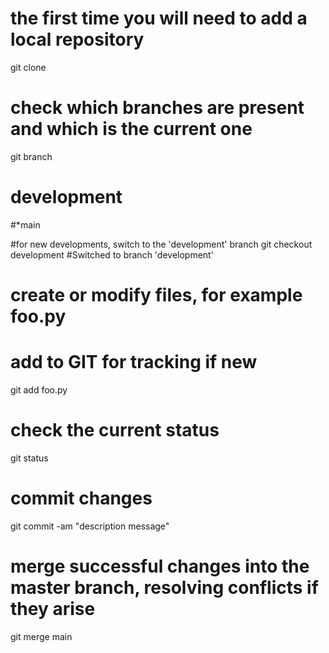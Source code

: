 # the first time you will need to add a local repository
git clone <url>

# check which branches are present and which is the current one
git branch
# development
#*main

#for new developments, switch to the 'development' branch
git checkout development
#Switched to branch 'development'

# create or modify files, for example foo.py
# add to GIT for tracking if new
git add foo.py

# check the current status
git status

# commit changes
git commit -am "description message"

# merge successful changes into the master branch, resolving conflicts if they arise
git merge main

#